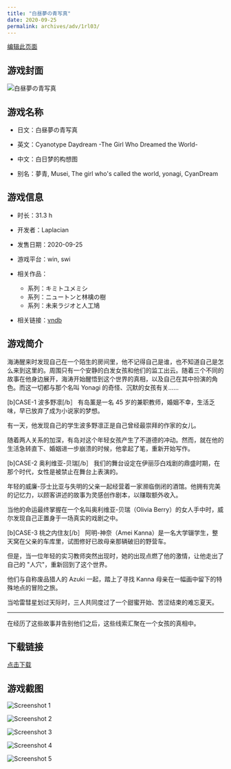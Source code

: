 ```yaml
---
title: "白昼夢の青写真"
date: 2020-09-25
permalink: archives/adv/1rl03/
---
```

[编辑此页面](https://github.com/ACG-3/ADV3-source/blob/main/source/_posts/%E7%99%BD%E6%98%BC%E5%A4%A2%E3%81%AE%E9%9D%92%E5%86%99%E7%9C%9F.md)

## 游戏封面

![白昼夢の青写真](https://pan.timero.xyz/d/onedrive/img_lib_001/%E7%99%BD%E6%98%BC%E5%A4%A2%E3%81%AE%E9%9D%92%E5%86%99%E7%9C%9F_cover.avif)


## 游戏名称

- 日文：白昼夢の青写真
- 英文：Cyanotype Daydream -The Girl Who Dreamed the World-
- 中文：白日梦的构想图

- 别名：夢青, Musei, The girl who's called the world, yonagi, CyanDream


## 游戏信息

- 时长：31.3 h
- 开发者：Laplacian
- 发售日期：2020-09-25
- 游戏平台：win, swi
- 相关作品：
   - 系列：キミトユメミシ
   - 系列：ニュートンと林檎の樹
   - 系列：未来ラジオと人工鳩

- 相关链接：[vndb](https://vndb.org/v26987)


## 游戏简介

海涛醒来时发现自己在一个陌生的房间里，他不记得自己是谁，也不知道自己是怎么来到这里的。周围只有一个安静的白发女孩和他们的监工出云。随着三个不同的故事在他身边展开，海涛开始醒悟到这个世界的真相，以及自己在其中扮演的角色。而这一切都与那个名叫 Yonagi 的奇怪、沉默的女孩有关......

[b]CASE-1 波多野凛[/b］
有岛薰是一名 45 岁的兼职教师，婚姻不幸，生活乏味，早已放弃了成为小说家的梦想。

有一天，他发现自己的学生波多野凛正是自己曾经最崇拜的作家的女儿。

随着两人关系的加深，有岛对这个年轻女孩产生了不道德的冲动。然而，就在他的生活急转直下、婚姻进一步崩溃的时候，他拿起了笔，重新开始写作。

[b]CASE-2 奥利维亚-贝瑞[/b］
我们的舞台设定在伊丽莎白戏剧的鼎盛时期，在那个时代，女性是被禁止在舞台上表演的。

年轻的威廉-莎士比亚与失明的父亲一起经营着一家濒临倒闭的酒馆。他拥有完美的记忆力，以顾客讲述的故事为灵感创作剧本，以赚取额外收入。

当他的命运最终掌握在一个名叫奥利维亚-贝瑞（Olivia Berry）的女人手中时，威尔发现自己正置身于一场真实的戏剧之中。

[b]CASE-3 桃之内住友[/b］
阿明-神奈（Amei Kanna）是一名大学辍学生，整天窝在父亲的车库里，试图修好已故母亲那辆破旧的野营车。

但是，当一位年轻的实习教师突然出现时，她的出现点燃了他的激情，让他走出了自己的 "人穴"，重新回到了这个世界。

他们与自称废品猎人的 Azuki 一起，踏上了寻找 Kanna 母亲在一幅画中留下的特殊地点的冒险之旅。

当哈雷彗星划过天际时，三人共同度过了一个甜蜜开始、苦涩结束的难忘夏天。

---

在经历了这些故事并告别他们之后，这些线索汇聚在一个女孩的真相中。




## 下载链接

[点击下载](https://pan.timero.xyz/onedrive/adv_lib_001/%E7%99%BD%E6%98%BC%E5%A4%A2%E3%81%AE%E9%9D%92%E5%86%99%E7%9C%9F)


## 游戏截图


![Screenshot 1](https://pan.timero.xyz/d/onedrive/img_lib_001/%E7%99%BD%E6%98%BC%E5%A4%A2%E3%81%AE%E9%9D%92%E5%86%99%E7%9C%9F_Screenshot_1.avif)

![Screenshot 2](https://pan.timero.xyz/d/onedrive/img_lib_001/%E7%99%BD%E6%98%BC%E5%A4%A2%E3%81%AE%E9%9D%92%E5%86%99%E7%9C%9F_Screenshot_2.avif)

![Screenshot 3](https://pan.timero.xyz/d/onedrive/img_lib_001/%E7%99%BD%E6%98%BC%E5%A4%A2%E3%81%AE%E9%9D%92%E5%86%99%E7%9C%9F_Screenshot_3.avif)

![Screenshot 4](https://pan.timero.xyz/d/onedrive/img_lib_001/%E7%99%BD%E6%98%BC%E5%A4%A2%E3%81%AE%E9%9D%92%E5%86%99%E7%9C%9F_Screenshot_4.avif)

![Screenshot 5](https://pan.timero.xyz/d/onedrive/img_lib_001/%E7%99%BD%E6%98%BC%E5%A4%A2%E3%81%AE%E9%9D%92%E5%86%99%E7%9C%9F_Screenshot_5.avif)

